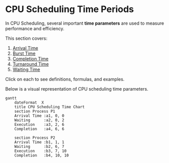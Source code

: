 # CPU Scheduling Time Periods

In CPU Scheduling, several important **time parameters** are used to measure performance and efficiency.

This section covers:
1. [Arrival Time](arrival-time)
2. [Burst Time](burst-time)
3. [Completion Time](completion-time)
4. [Turnaround Time](turnaround-time)
5. [Waiting Time](waiting-time)

Click on each to see definitions, formulas, and examples.

Below is a visual representation of CPU scheduling time parameters.

```mermaid
gantt
    dateFormat  X
    title CPU Scheduling Time Chart
    section Process P1
    Arrival Time :a1, 0, 0
    Waiting      :a2, 0, 2
    Execution    :a3, 2, 6
    Completion   :a4, 6, 6

    section Process P2
    Arrival Time :b1, 1, 1
    Waiting      :b2, 6, 7
    Execution    :b3, 7, 10
    Completion   :b4, 10, 10   
